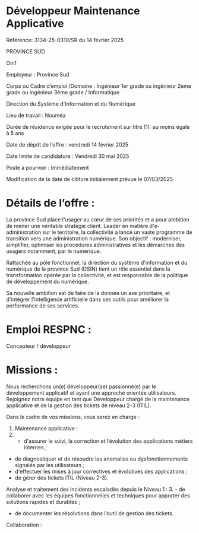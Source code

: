 # Développeur Maintenance Applicative

Référence: 3134-25-0310/SR du 14 février 2025

PROVINCE SUD

Onif

Employeur : Province Sud

Corps ou Cadre d’emploi /Domaine : Ingénieur 1er grade ou ingénieur 2ème grade ou ingénieur 3ème grade / Informatique

Direction du Système d'Information et du Numérique

Lieu de travail : Nouméa

Durée de résidence exigée pour le recrutement sur titre (1): au moins égale à 5 ans

Date de dépôt de l’offre : vendredi 14 février 2025

Date limite de candidature : Vendredi 30 mai 2025

Poste à pourvoir : Immédiatement

Modification de la date de clôture initialement prévue le 07/03/2025.

# Détails de l’offre :

La province Sud place l'usager au cœur de ses priorités et a pour ambition de mener une véritable stratégie client. Leader en matière d'e-administration sur le territoire, la collectivité a lancé un vaste programme de transition vers une administration numérique. Son objectif : moderniser, simplifier, optimiser les procédures administratives et les démarches des usagers notamment, par le numérique.

Rattachée au pôle fonctionnel, la direction du système d'information et du numérique de la province Sud (DSIN) tient un rôle essentiel dans la transformation opérée par la collectivité, et est responsable de la politique de développement du numérique.

Sa nouvelle ambition est de faire de la donnée un axe prioritaire, et d'intégrer l'intelligence artificielle dans ses outils pour améliorer la performance de ses services.

# Emploi RESPNC :

Concepteur / développeur

# Missions :

Nous recherchons un(e) développeur(se) passionné(e) par le développement applicatif et ayant une approche orientée utilisateurs. Rejoignez notre équipe en tant que Développeur chargé de la maintenance applicative et de la gestion des tickets de niveau 2-3 (ITIL).

Dans le cadre de vos missions, vous serez en charge :

1. Maintenance applicative :
2. - d'assurer le suivi, la correction et l’évolution des applications métiers internes ;
- de diagnostiquer et de résoudre les anomalies ou dysfonctionnements signalés par les utilisateurs ;
- d'effectuer les mises à jour correctives et évolutives des applications ;
- de gérer des tickets ITIL (Niveau 2-3).

Analyse et traitement des incidents escaladés depuis le Niveau 1 :
3. - de collaborer avec les équipes fonctionnelles et techniques pour apporter des solutions rapides et durables ;
- de documenter les résolutions dans l’outil de gestion des tickets.

Collaboration :